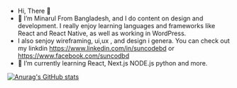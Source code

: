 -  Hi, There 👋
- 👀 I’m Minarul From Bangladesh, and I do content on design and development. I really enjoy learning languages and frameworks like React and React Native, as well as working in WordPress.
- I also senjoy wireframing, ui,ux , and design i genera. You can check out my linkdin https://www.linkedin.com/in/suncodebd or https://www.facebook.com/suncodbd
- 🌱 I’m currently learning React, Next.js NODE.js python and more.


[![Anurag's GitHub stats](https://github-readme-stats.vercel.app/api?username=suncodebd)](https://github.com/anuraghazra/github-readme-stats)

<!---
suncodebd/suncodebd is a ✨ special ✨ repository because its `README.md` (this file) appears on your GitHub profile.
You can click the Preview link to take a look at your changes.
--->
